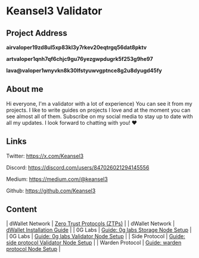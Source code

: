 # Keansel3 Validator

## Project	Address

**airvaloper19zd8ul5xp83kl3y7rkev20eqtrgq56dat8pktv**

**artvaloper1qnh7qf6chjc9gu76yezgwpdugrk5f253g9he97**

**lava@valoper1wnyvkn8k30lfstyuwvgptnce8g2u8dyugd45fy**

## About me

Hi everyone, I'm a validator with a lot of experience) You can see it from my projects. I like to write guides on projects I love and at the moment you can see almost all of them. Subscribe on my social media to stay up to date with all my updates. I look forward to chatting with you! ❤️

## Links

Twitter: https://x.com/Keansel3

Discord: https://discord.com/users/847026021294145556

Medium: https://medium.com/@keansel3

Github: https://github.com/Keansel3

## Content

| dWallet Network | [Zero Trust Protocols (ZTPs)](https://medium.com/@keansel3/zero-trust-protocols-ztps-how-they-work-and-why-they-matter-0625d8bfcc39) |
| dWallet Network | [dWallet Installation Guide](https://keansel3.gitbook.io/keansel3/dwallet-network/dwallet-installation-guide) |
| 0G Labs | [Guide: 0g labs Storage Node Setup](https://medium.com/@keansel3/guide-0g-labs-storage-node-setup-5ef79ea6ae30) |
| 0G Labs | [Guide: 0g labs Validator Node Setup](https://medium.com/@keansel3/guide-0g-labsvalidator-node-setup-e75153504bf4) | 
| Side Protocol | [Guide: side protocol Validator Node Setup](https://medium.com/@keansel3/guide-side-protocol-validator-node-setup-9f9276732c04) |
| Warden Protocol | [Guide: warden protocol Node Setup](https://keansel3.gitbook.io/keansel3/warden-protocol-guides/guide-warden-protocol-node-setup) |
